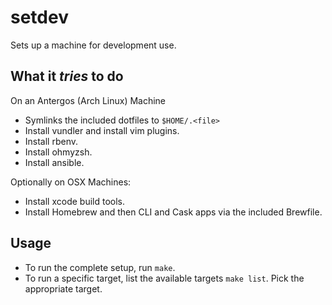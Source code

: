 setdev
======

Sets up a machine for development use.

What it *tries* to do
---------------------

On an Antergos (Arch Linux)  Machine
* Symlinks the included dotfiles to `$HOME/.<file>`
* Install vundler and install vim plugins.
* Install rbenv.
* Install ohmyzsh.
* Install ansible.

Optionally on OSX Machines:
* Install xcode build tools.
* Install Homebrew and then CLI and Cask apps via the included
  Brewfile.

Usage
-----

* To run the complete setup, run `make`.
* To run a specific target, list the available targets `make list`.
  Pick the appropriate target.
